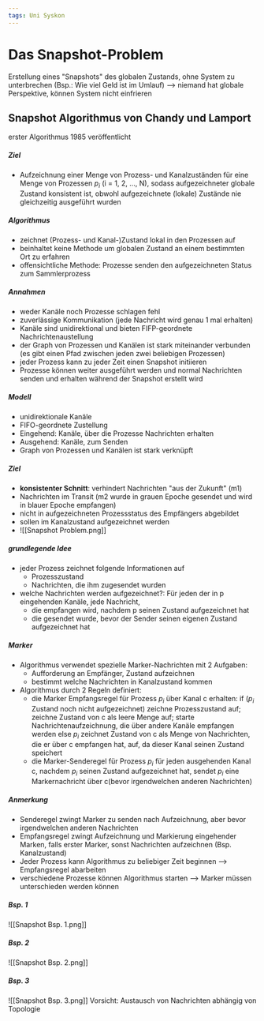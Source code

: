 ```yaml
---
tags: Uni Syskon
---
```

# Das Snapshot-Problem
Erstellung eines "Snapshots" des globalen Zustands, ohne System zu unterbrechen (Bsp.: Wie viel Geld ist im Umlauf)
--> niemand hat globale Perspektive, können System nicht einfrieren
## Snapshot Algorithmus von Chandy und Lamport
erster Algorithmus 1985 veröffentlicht
##### Ziel
- Aufzeichnung einer Menge von Prozess- und Kanalzuständen für eine Menge von Prozessen $p_i$ (i = 1, 2, ..., N), sodass aufgezeichneter globale Zustand konsistent ist, obwohl aufgezeichnete (lokale) Zustände nie gleichzeitig ausgeführt wurden
##### Algorithmus
- zeichnet (Prozess- und Kanal-)Zustand lokal in den Prozessen auf
- beinhaltet keine Methode um globalen Zustand an einem bestimmten Ort zu erfahren
- offensichtliche Methode: Prozesse senden den aufgezeichneten Status zum Sammlerprozess
##### Annahmen
- weder Kanäle noch Prozesse schlagen fehl
- zuverlässige Kommunikation (jede Nachricht wird genau 1 mal erhalten)
- Kanäle sind unidirektional und bieten FIFP-geordnete Nachrichtenaustellung
- der Graph von Prozessen und Kanälen ist stark miteinander verbunden (es gibt einen Pfad zwischen jeden zwei beliebigen Prozessen)
- jeder Prozess kann zu jeder Zeit einen Snapshot initiieren
- Prozesse können weiter ausgeführt werden und normal Nachrichten senden und erhalten während der Snapshot erstellt wird
##### Modell
- unidirektionale Kanäle
- FIFO-geordnete Zustellung
- Eingehend: Kanäle, über die Prozesse Nachrichten erhalten
- Ausgehend: Kanäle, zum Senden
- Graph von Prozessen und Kanälen ist stark verknüpft
##### Ziel
- __konsistenter Schnitt__: verhindert Nachrichten "aus der Zukunft" (m1)
- Nachrichten im Transit (m2 wurde in grauen Epoche gesendet und wird in blauer Epoche empfangen)
- nicht in aufgezeichneten Prozessstatus des Empfängers abgebildet
- sollen im Kanalzustand aufgezeichnet werden
- ![[Snapshot Problem.png]]
##### grundlegende Idee
- jeder Prozess zeichnet folgende Informationen auf
	- Prozesszustand
	- Nachrichten, die ihm zugesendet wurden
- welche Nachrichten werden aufgezeichnet?: Für jeden der in p eingehenden Kanäle, jede Nachricht,
	- die empfangen wird, nachdem p seinen Zustand aufgezeichnet hat
	- die gesendet wurde, bevor der Sender seinen eigenen Zustand aufgezeichnet hat
##### Marker
- Algorithmus verwendet spezielle Marker-Nachrichten mit 2 Aufgaben:
	- Aufforderung an Empfänger, Zustand aufzeichnen
	- bestimmt welche Nachrichten in Kanalzustand kommen
- Algorithmus durch 2 Regeln definiert:
	- die Marker Empfangsregel für Prozess $p_i$ über Kanal c erhalten: 
		if ($p_i$ Zustand noch nicht aufgezeichnet)
			zeichne Prozesszustand auf;
			zeichne Zustand von c als leere Menge auf;
			starte Nachrichtenaufzeichnung, die über andere Kanäle empfangen werden
		else
			$p_i$ zeichnet Zustand von c als Menge von Nachrichten, die er über c empfangen hat, auf, da dieser Kanal seinen Zustand speichert
	- die Marker-Senderegel für Prozess $p_i$
		für jeden ausgehenden Kanal c, nachdem $p_i$ seinen Zustand aufgezeichnet hat, sendet $p_i$ eine Markernachricht über c(bevor irgendwelchen anderen Nachrichten)
##### Anmerkung
- Senderegel zwingt Marker zu senden nach Aufzeichnung, aber bevor irgendwelchen anderen Nachrichten
- Empfangsregel zwingt Aufzeichnung und Markierung eingehender Marken, falls erster Marker, sonst Nachrichten aufzeichnen (Bsp. Kanalzustand)
- Jeder Prozess kann Algorithmus zu beliebiger Zeit beginnen --> Empfangsregel abarbeiten
- verschiedene Prozesse können Algorithmus starten --> Marker müssen unterschieden werden können
##### Bsp. 1
![[Snapshot Bsp. 1.png]]
##### Bsp. 2
![[Snapshot Bsp. 2.png]]
##### Bsp. 3
![[Snapshot Bsp. 3.png]]
Vorsicht: Austausch von Nachrichten abhängig von Topologie
